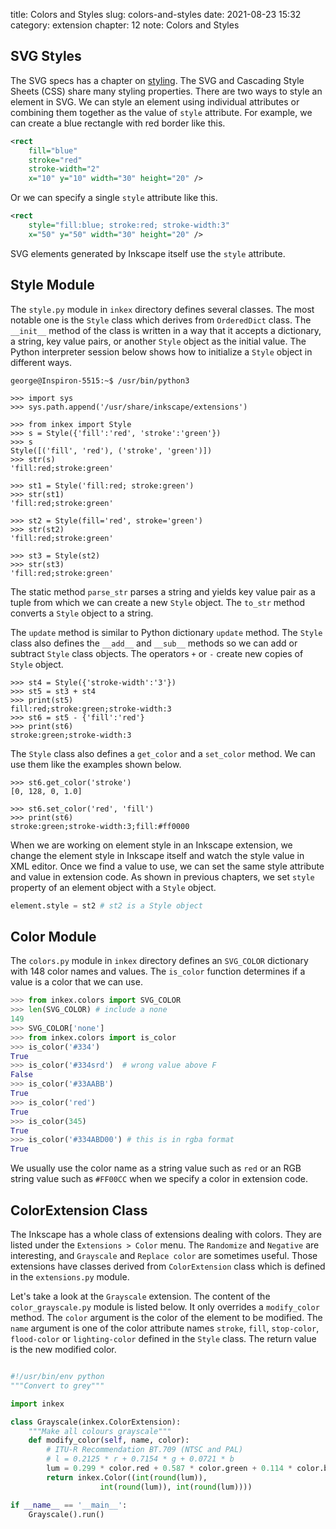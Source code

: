 title: Colors and Styles
slug: colors-and-styles
date: 2021-08-23 15:32
category: extension
chapter: 12
note: Colors and Styles

## SVG Styles

The SVG specs has a chapter on 
[styling](https://www.w3.org/TR/SVG11/styling.html). The SVG and Cascading Style Sheets (CSS) share many styling properties. There are two ways to style an 
element in SVG. We can style an element using individual attributes or combining 
them together as the value of `style` attribute. For example, we can create 
a blue rectangle with red border like this. 

```xml
<rect
    fill="blue"
    stroke="red"
    stroke-width="2"
    x="10" y="10" width="30" height="20" />
```

Or we can specify a single `style` attribute like this. 

```xml
<rect
    style="fill:blue; stroke:red; stroke-width:3"
    x="50" y="50" width="30" height="20" />
```

SVG elements generated by Inkscape itself use the `style` attribute. 

## Style Module

The `style.py` module in `inkex` directory defines several classes. The most notable 
one is the `Style` class which derives from `OrderedDict` class. The `__init__` method 
of the class is written in a way that it accepts a dictionary, a string, key value
pairs, or another `Style` object as the initial value. The Python interpreter session 
below shows how to initialize a `Style` object in different ways.  

```
george@Inspiron-5515:~$ /usr/bin/python3

>>> import sys
>>> sys.path.append('/usr/share/inkscape/extensions')

>>> from inkex import Style
>>> s = Style({'fill':'red', 'stroke':'green'})
>>> s
Style([('fill', 'red'), ('stroke', 'green')])
>>> str(s)
'fill:red;stroke:green'

>>> st1 = Style('fill:red; stroke:green')
>>> str(st1)
'fill:red;stroke:green'

>>> st2 = Style(fill='red', stroke='green')
>>> str(st2)
'fill:red;stroke:green'

>>> st3 = Style(st2)
>>> str(st3)
'fill:red;stroke:green'
```

The static method `parse_str` parses a string and yields key value pair as a tuple 
from which we can create a new `Style` object. The `to_str` method converts a `Style` object 
to a string.  

The `update` method is similar to Python dictionary `update` method. The `Style` class 
also defines the `__add__` and `__sub__` methods so we can add or subtract 
`Style` class objects. The operators `+` or `-` create new copies of 
`Style` object.   


```
>>> st4 = Style({'stroke-width':'3'})
>>> st5 = st3 + st4
>>> print(st5)
fill:red;stroke:green;stroke-width:3
>>> st6 = st5 - {'fill':'red'}
>>> print(st6)
stroke:green;stroke-width:3
```

The `Style` class also defines a `get_color` and a `set_color` method.  We can use them 
like the examples shown below. 

```
>>> st6.get_color('stroke')
[0, 128, 0, 1.0]

>>> st6.set_color('red', 'fill')
>>> print(st6)
stroke:green;stroke-width:3;fill:#ff0000
```

When we are working on element style in an Inkscape extension, we change the element 
style in Inkscape itself and watch the style value in XML editor. Once we find a value 
to use, we can set the same style attribute and value in extension code. 
As shown in previous chapters, we set `style` property of an element object with a 
`Style` object. 

```python
element.style = st2 # st2 is a Style object
```

## Color Module

The `colors.py` module in `inkex` directory defines an `SVG_COLOR` dictionary with 
148 color names and values. The `is_color` function determines if a value is 
a color that we can use. 

```python
>>> from inkex.colors import SVG_COLOR
>>> len(SVG_COLOR) # include a none
149
>>> SVG_COLOR['none']
>>> from inkex.colors import is_color
>>> is_color('#334')
True
>>> is_color('#334srd')  # wrong value above F
False
>>> is_color('#33AABB')
True
>>> is_color('red')
True
>>> is_color(345)
True
>>> is_color('#334ABD00') # this is in rgba format
True
```

We usually use the color name as a string value such as `red` or an RGB string value 
such as `#FF00CC` when we specify a color in extension code. 

## ColorExtension Class

The Inkscape has a whole class of extensions dealing with colors. They are listed 
under the `Extensions > Color` menu.  The `Randomize` and `Negative` are 
interesting, and `Grayscale` and `Replace color` are sometimes useful. 
Those extensions have 
classes derived from `ColorExtension` class which is defined in the 
`extensions.py` module. 

Let's take a look at the `Grayscale` extension. The content of the `color_grayscale.py` 
module is listed below. It only overrides a `modify_color` method.  The `color` 
argument is the color of the element to be modified. The `name` argument is one of the 
color attribute names `stroke`, `fill`, `stop-color`, `flood-color` or `lighting-color` 
defined in the `Style` class.  The return value is the new modified color. 

```python

#!/usr/bin/env python
"""Convert to grey"""

import inkex

class Grayscale(inkex.ColorExtension):
    """Make all colours grayscale"""
    def modify_color(self, name, color):
        # ITU-R Recommendation BT.709 (NTSC and PAL)
        # l = 0.2125 * r + 0.7154 * g + 0.0721 * b
        lum = 0.299 * color.red + 0.587 * color.green + 0.114 * color.blue
        return inkex.Color((int(round(lum)), 
                    int(round(lum)), int(round(lum))))

if __name__ == '__main__':
    Grayscale().run()
```

